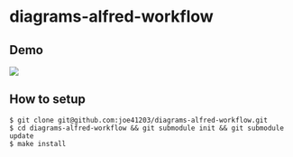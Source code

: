 # diagrams-alfred-workflow

## Demo

![](./demo.gif)

## How to setup

```
$ git clone git@github.com:joe41203/diagrams-alfred-workflow.git
$ cd diagrams-alfred-workflow && git submodule init && git submodule update
$ make install
```
